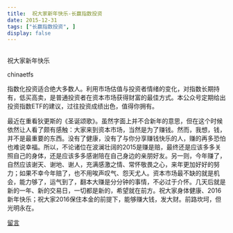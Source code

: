 ```yaml
---
title:  祝大家新年快乐-长赢指数投资
date: 2015-12-31
tags: ["长赢指数投资", ]
display: false
---
```



## 



祝大家新年快乐




chinaetfs




指数化投资适合绝大多数人。利用市场估值与投资者情绪的变化，对指数长期持有，低买高卖，是普通投资者在资本市场获得财富的最佳方式。本公众号定期给出投资指数ETF的建议，过往投资成绩出色，值得你拥有。


最近在重看狄更斯的《圣诞颂歌》。虽然字面上并不合新年的意思，但在这个时候依然让人看了颇有感触：大家来到资本市场，当然是为了赚钱。然而，我想，钱，并不是最重要的东西。没有了健康，没有了与你分享赚钱快乐的人，赚的再多恐怕也难说幸福。所以，不论诸位在波澜壮阔的2015是赚是赔，最终还是应该多多关照自己的身体，还是应该多多感谢陪在自己身边的亲朋好友。另一则，今年赚了，自然应该谢天、谢地、谢人，充满感激之情、常怀敬畏之心，来年更加好好的努力；如果不幸今年赔了，也不用唉声叹气、怨天尤人。资本市场最不缺的就是机会，能力够了，运气到了，翻本大赚是分分钟的事情，不必过于介怀。几天后就是新的一年、新的交易日，一切都是新的，希望就在前方。祝大家身体健康、2016新年快乐；祝大家2016保住本金的前提下，能够赚大钱，发大财。前路坎坷，但光明永在。









[留言](javascript:;)